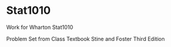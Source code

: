 # Stat1010
Work for Wharton Stat1010


Problem Set from Class Textbook Stine and Foster Third Edition
